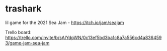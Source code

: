 # trashark
lil game for the 2021 Sea Jam - https://itch.io/jam/seajam

Trello board: https://trello.com/invite/b/sAlYdpWN/0c13ef5bd3ba1c8a7a556cd4a8364593/game-jam-sea-jam
